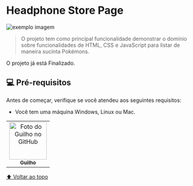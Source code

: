 # Headphone Store Page

<img src="print01.png" alt="exemplo imagem">

> O projeto tem como principal funcionalidade demonstrar o domínio sobre funcionalidades de HTML, CSS e JavaScript para listar de maneira sucinta Pokémons.  

O projeto já está Finalizado.

## 💻 Pré-requisitos

Antes de começar, verifique se você atendeu aos seguintes requisitos:
* Você tem uma máquina Windows, Linux ou Mac.

<table>
  <tr>
    <td align="center">
      <a href="#">
        <img src="https://avatars.githubusercontent.com/u/68549604?s=400&u=98bf168e864b21f8f6fe77ed809cce4ee9b41233&v=4" width="100px;" alt="Foto do Guilho no GitHub"/><br>
        <sub>
          <b>Guilho</b>
        </sub>
      </a>
    </td>
  </tr>
</table>

[⬆ Voltar ao topo](#nome-do-projeto)<br>
